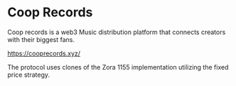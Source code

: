 # Coop Records

Coop records is a web3 Music distribution platform that connects creators with their biggest fans.

https://cooprecords.xyz/


The protocol uses clones of the Zora 1155 implementation utilizing the fixed price strategy.

